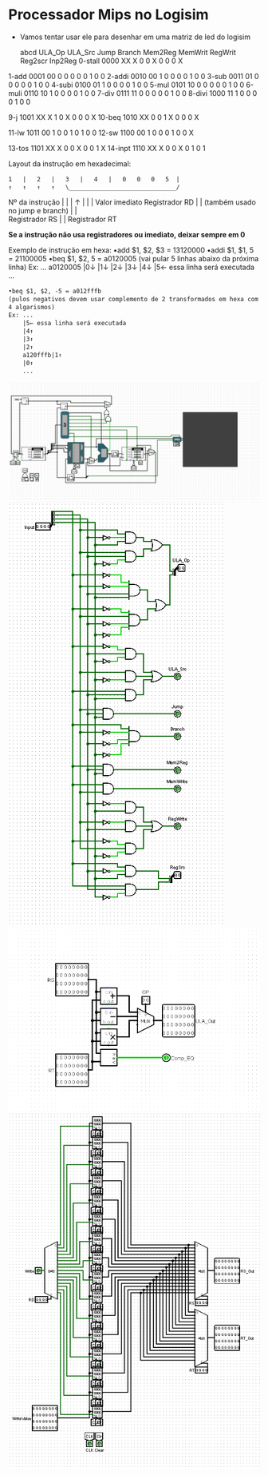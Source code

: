 # Processador Mips no Logisim

- Vamos tentar usar ele para desenhar em uma matriz de led do logisim

	abcd	ULA_Op	ULA_Src	Jump	Branch	Mem2Reg	MemWrit	RegWrit	Reg2scr	Inp2Reg	
0-stall	0000	XX	X	0	0	X	0	0	0	X

1-add	0001	00	0	0	0	0	0	1	0	0
2-addi	0010	00	1	0	0	0	0	1	0	0
3-sub	0011	01	0	0	0	0	0	1	0	0
4-subi	0100	01	1	0	0	0	0	1	0	0
5-mul	0101	10	0	0	0	0	0	1	0	0
6-muli	0110	10	1	0	0	0	0	1	0	0
7-div	0111	11	0	0	0	0	0	1	0	0
8-divi	1000	11	1	0	0	0	0	1	0	0

9-j	1001	XX	X	1	0	X	0	0	0	X
10-beq	1010	XX	0	0	1	X	0	0	0	X

11-lw	1011	00	1	0	0	1	0	1	0	0
12-sw	1100	00	1	0	0	0	1	0	0	X

13-tos	1101	XX	X	0	0	X	0	0	1	X
14-inpt	1110	XX	X	0	0	X	0	1	0	1

Layout da instrução em hexadecimal:

	1   |	2   |	3   |	4   |	0	0	0	5  |
	↑	↑	↑	↑   \______________________________/
Nº da instrução	|	|	|		↑
		|	|	|	Valor imediato
	Registrador RD	|	|	(também usado no jump e branch)
			|	|	
		Registrador RS	|
				|
			Registrador RT

**Se a instrução não usa registradores ou imediato, deixar sempre em 0**


Exemplo de instrução em hexa:
	•add $1, $2, $3 = 13120000
	•addi $1, $1, 5 = 21100005
	•beq $1, $2, 5  = a0120005
	(vai pular 5 linhas abaixo da próxima linha)
	Ex:	...
		a0120005
		|0↓
		|1↓
		|2↓
		|3↓
		|4↓
		|5← essa linha será executada
		...

	•beq $1, $2, -5 = a012fffb
	(pulos negativos devem usar complemento de 2 transformados em hexa com 4 algarismos)
	Ex:	...
		|5← essa linha será executada
		|4↑
		|3↑
		|2↑
		a120fffb|1↑
		|0↑
		...
  
![](./Total.png)
![](./UC.png)
![](./ULA.png)
![](./BancoRegistradores.png)

